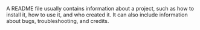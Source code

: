 A README file usually contains information about a project, such as how to install it, how to use it, and who created it. It can also include information about bugs, troubleshooting, and credits.
